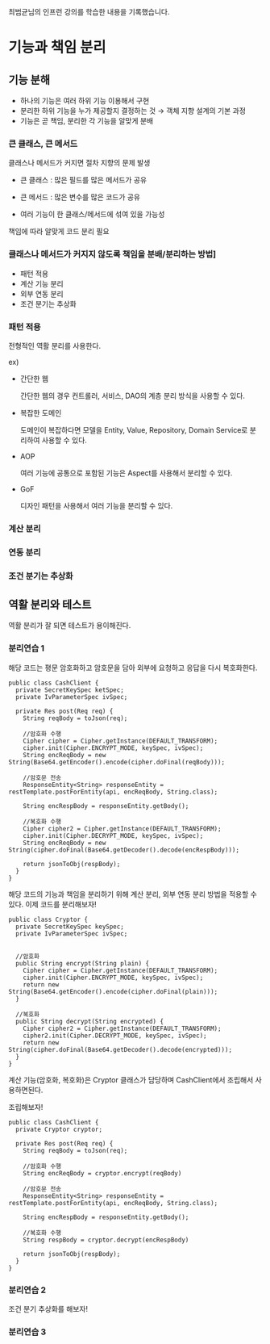 최범균님의 인프런 강의를 학습한 내용을 기록했습니다.

# 기능과 책임 분리

## 기능 분해

- 하나의 기능은 여러 하위 기능 이용해서 구현
- 분리한 하위 기능을 누가 제공할지 결정하는 것 → 객체 지향 설계의 기본 과정
- 기능은 곧 책임, 분리한 각 기능을 알맞게 분배


### 큰 클래스, 큰 메서드

클래스나 메서드가 커지면 절차 지향의 문제 발생

- 큰 클래스 : 많은 필드를 많은 메서드가 공유
 
- 큰 메서드 : 많은 변수를 많은 코드가 공유

- 여러 기능이 한 클래스/메서드에 섞여 있을 가능성

책임에 따라 알맞게 코드 분리 필요

### 클래스나 메서드가 커지지 않도록 책임을 분배/분리하는 방법]

  - 패턴 적용
  - 계산 기능 분리
  - 외부 연동 분리
  - 조건 분기는 추상화

### 패턴 적용

전형적인 역활 분리를 사용한다.

ex)

- 간단한 웹

    간단한 웹의 경우 컨트롤러, 서비스, DAO의 계층 분리 방식을 사용할 수 있다.

- 복잡한 도메인

    도메인이 복잡하다면 모델을 Entity, Value, Repository, Domain Service로 분리하여 사용할 수 있다.

- AOP

    여러 기능에 공통으로 포함된 기능은 Aspect를 사용해서 분리할 수 있다.

- GoF

    디자인 패턴을 사용해서 여러 기능을 분리할 수 있다.

### 계산 분리


### 연동 분리


### 조건 분기는 추상화

## 역활 분리와 테스트

역활 분리가 잘 되면  테스트가 용이해진다.

### 분리연습 1
해당 코드는 평문 암호화하고 암호문을 담아 외부에 요청하고 응답을 다시 복호화한다.

    public class CashClient {
      private SecretKeySpec ketSpec;
      private IvParameterSpec ivSpec;

      private Res post(Req req) {
        String reqBody = toJson(req);

        //암호화 수행
        Cipher cipher = Cipher.getInstance(DEFAULT_TRANSFORM);
        cipher.init(Cipher.ENCRYPT_MODE, keySpec, ivSpec);
        String encReqBody = new String(Base64.getEncoder().encode(cipher.doFinal(reqBody)));

        //암호문 전송
        ResponseEntity<String> responseEntity = restTemplate.postForEntity(api, encReqBody, String.class);

        String encRespBody = responseEntity.getBody();

        //복호화 수행
        Cipher cipher2 = Cipher.getInstance(DEFAULT_TRANSFORM);
        cipher.init(Cipher.DECRYPT_MODE, keySpec, ivSpec);
        String encReqBody = new String(cipher.doFinal(Base64.getDecoder().decode(encRespBody)));

        return jsonToObj(respBody);
      }
    }

해당 코드의 기능과 책임을 분리하기 위해 계산 분리, 외부 연동 분리 방법을 적용할 수 있다. 이제 코드를 분리해보자!

    public class Cryptor {
      private SecretKeySpec keySpec;
      private IvParameterSpec ivSpec;
      
      
      //암호화
      public String encrypt(String plain) {
        Cipher cipher = Cipher.getInstance(DEFAULT_TRANSFORM);
        cipher.init(Cipher.ENCRYPT_MODE, keySpec, ivSpec);
        return new String(Base64.getEncoder().encode(cipher.doFinal(plain)));
      }
      
      //복호화
      public String decrypt(String encrypted) {
        Cipher cipher2 = Cipher.getInstance(DEFAULT_TRANSFORM);
        cipher2.init(Cipher.DECRYPT_MODE, keySpec, ivSpec);
        return new String(cipher.doFinal(Base64.getDecoder().decode(encrypted)));
      } 
    }

계산 기능(암호화, 복호화)은 Cryptor 클래스가 담당하며 CashClient에서 조립해서 사용하면된다.

조립해보자!

    public class CashClient {
      private Cryptor cryptor;
      
      private Res post(Req req) {
        String reqBody = toJson(req);

        //암호화 수행
        String encReqBody = cryptor.encrypt(reqBody)

        //암호문 전송
        ResponseEntity<String> responseEntity = restTemplate.postForEntity(api, encReqBody, String.class);

        String encRespBody = responseEntity.getBody();

        //복호화 수행
        String respBody = cryptor.decrypt(encRespBody)

        return jsonToObj(respBody);
      }
    }
    
### 분리연습 2

조건 분기 추상화를 해보자!

### 분리연습 3
